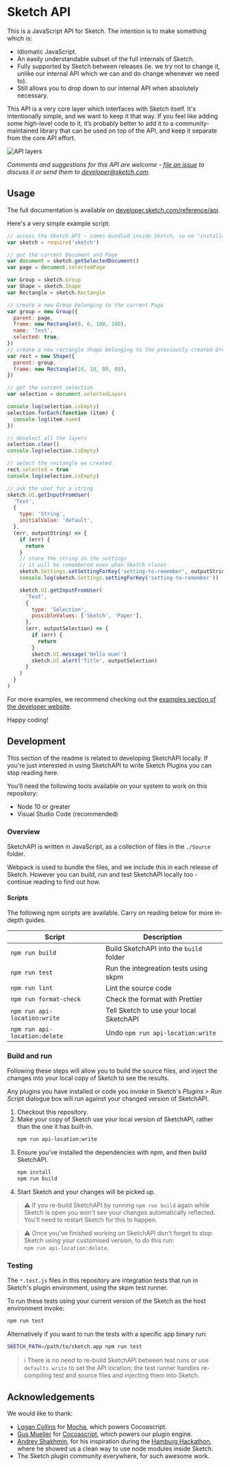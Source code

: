 # Sketch API

This is a JavaScript API for Sketch. The intention is to make something which is:

- Idiomatic JavaScript.
- An easily understandable subset of the full internals of Sketch.
- Fully supported by Sketch between releases (ie. we try not to change it, unlike our internal API which we can and do change whenever we need to).
- Still allows you to drop down to our internal API when absolutely necessary.

This API is a very core layer which interfaces with Sketch itself. It's intentionally simple, and we want to keep it that way. If you feel like adding some high-level code to it, it’s probably better to add it to a community-maintained library that can be used on top of the API, and keep it separate from the core API effort.

![API layers](https://cloud.githubusercontent.com/assets/206306/19645098/f7d3615c-99ea-11e6-962a-439fb553bf2d.png)

_Comments and suggestions for this API are welcome - [file an issue](https://github.com/sketch-hq/SketchAPI/issues) to discuss it or send them to developer@sketch.com._

## Usage

The full documentation is available on [developer.sketch.com/reference/api](https://developer.sketch.com/reference/api).

Here's a very simple example script:

```js
// access the Sketch API - comes bundled inside Sketch, so no "installation" is required
var sketch = require('sketch')

// get the current Document and Page
var document = sketch.getSelectedDocument()
var page = document.selectedPage

var Group = sketch.Group
var Shape = sketch.Shape
var Rectangle = sketch.Rectangle

// create a new Group belonging to the current Page
var group = new Group({
  parent: page,
  frame: new Rectangle(0, 0, 100, 100),
  name: 'Test',
  selected: true,
})
// create a new rectangle Shape belonging to the previously created Group
var rect = new Shape({
  parent: group,
  frame: new Rectangle(10, 10, 80, 80),
})

// get the current selection
var selection = document.selectedLayers

console.log(selection.isEmpty)
selection.forEach(function (item) {
  console.log(item.name)
})

// deselect all the layers
selection.clear()
console.log(selection.isEmpty)

// select the rectangle we created
rect.selected = true
console.log(selection.isEmpty)

// ask the user for a string
sketch.UI.getInputFromUser(
  'Test',
  {
    type: 'String',
    initialValue: 'default',
  },
  (err, outputString) => {
    if (err) {
      return
    }
    // store the string in the settings
    // it will be remembered even when Sketch closes
    sketch.Settings.setSettingForKey('setting-to-remember', outputString)
    console.log(sketch.Settings.settingForKey('setting-to-remember'))

    sketch.UI.getInputFromUser(
      'Test',
      {
        type: 'Selection',
        possibleValues: ['Sketch', 'Paper'],
      },
      (err, outputSelection) => {
        if (err) {
          return
        }
        sketch.UI.message('Hello mum!')
        sketch.UI.alert('Title', outputSelection)
      }
    )
  }
)
```

For more examples, we recommend checking out the [examples section of the developer website](https://developer.sketch.com/examples/).

Happy coding!

## Development

This section of the readme is related to developing SketchAPI locally. If you're just interested in using SketchAPI to write Sketch Plugins you can stop reading here.

You'll need the following tools available on your system to work on this repository:

- Node 10 or greater
- Visual Studio Code (recommended)

### Overview

SketchAPI is written in JavaScript, as a collection of files in the `./Source` folder.

Webpack is used to bundle the files, and we include this in each release of Sketch. However you can build, run and test SketchAPI locally too - continue reading to find out how.

#### Scripts

The following npm scripts are available. Carry on reading below for more in-depth guides.

| Script                        | Description                             |
| ----------------------------- | --------------------------------------- |
| `npm run build`               | Build SketchAPI into the `build` folder |
| `npm run test`                | Run the integreation tests using skpm   |
| `npm run lint`                | Lint the source code                    |
| `npm run format-check`        | Check the format with Prettier          |
| `npm run api-location:write`  | Tell Sketch to use your local SketchAPI |
| `npm run api-location:delete` | Undo `npm run api-location:write`       |

### Build and run

Following these steps will allow you to build the source files, and inject the changes into your local copy of Sketch to see the results.

Any plugins you have installed or code you invoke in Sketch's _Plugins > Run Script_ dialogue box will run against your changed version of SketchAPI.

1. Checkout this repository.
1. Make your copy of Sketch use your local version of SketchAPI, rather than the one it has built-in.
   ```sh
   npm run api-location:write
   ```
1. Ensure you've installed the dependencies with npm, and then build SketchAPI.
   ```sh
   npm install
   npm run build
   ```
1. Start Sketch and your changes will be picked up.

> ⚠️ If you re-build SketchAPI by running `npm run build` again while Sketch is open you won't see your changes automatically reflected. You'll need to restart Sketch for this to happen.

> ⚠️ Once you've finished working on SketchAPI don't forget to stop Sketch using your customised version, to do this run:<br/>`npm run api-location:delete`.

### Testing

The `*.test.js` files in this repository are integration tests that run in Sketch's plugin environment, using the skpm test runner.

To run these tests using your current version of the Sketch as the host environment invoke:

```bash
npm run test
```

Alternatively if you want to run the tests with a specific app binary run:

```bash
SKETCH_PATH=/path/to/sketch.app npm run test
```

> ℹ️ There is no need to re-build SketchAPI between test runs or use `defaults write` to set the API location; the test runner handles re-compiling test and source files and injecting them into Sketch.

## Acknowledgements

We would like to thank:

- [Logan Collins](https://github.com/logancollins) for [Mocha](https://github.com/logancollins/Mocha), which powers Cocoascript.
- [Gus Mueller](https://github.com/ccgus) for [Cocoascript](https://github.com/ccgus/CocoaScript), which powers our plugin engine.
- [Andrey Shakhmin](https://github.com/turbobabr), for his inspiration during the [Hamburg Hackathon](http://designtoolshackday.com), where he showed us a clean way to use node modules inside Sketch.
- The Sketch plugin community everywhere, for such awesome work.
